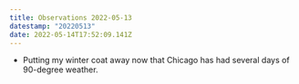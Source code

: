 ```yaml
---
title: Observations 2022-05-13
datestamp: "20220513"
date: 2022-05-14T17:52:09.141Z
---
```

- Putting my winter coat away now that Chicago has had several days of 90-degree weather.